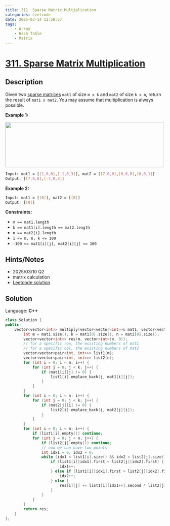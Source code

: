 ```yaml
---
title: 311. Sparse Matrix Multiplication
categories: Leetcode
date: 2025-03-14 11:58:57
tags:
    - Array
    - Hash Table
    - Matrix
---
```


# [311. Sparse Matrix Multiplication](https://leetcode.com/problems/sparse-matrix-multiplication/description/)

## Description

Given two <a href="https://en.wikipedia.org/wiki/Sparse_matrix" target="_blank">sparse matrices</a> `mat1` of size `m x k` and `mat2` of size `k x n`, return the result of `mat1 x mat2`. You may assume that multiplication is always possible.

**Example 1:**

<img alt="" src="https://assets.leetcode.com/uploads/2021/03/12/mult-grid.jpg" style="width: 500px; height: 142px;">

```bash
Input: mat1 = [[1,0,0],[-1,0,3]], mat2 = [[7,0,0],[0,0,0],[0,0,1]]
Output: [[7,0,0],[-7,0,3]]
```

**Example 2:**

```bash
Input: mat1 = [[0]], mat2 = [[0]]
Output: [[0]]
```

**Constraints:**

- `m == mat1.length`
- `k == mat1[i].length == mat2.length`
- `n == mat2[i].length`
- `1 <= m, n, k <= 100`
- `-100 <= mat1[i][j], mat2[i][j] <= 100`

## Hints/Notes

- 2025/03/10 Q2
- matrix calculation
- [Leetcode solution](https://leetcode.com/problems/sparse-matrix-multiplication/editorial/)

## Solution

Language: **C++**

```C++
class Solution {
public:
    vector<vector<int>> multiply(vector<vector<int>>& mat1, vector<vector<int>>& mat2) {
        int m = mat1.size(), k = mat1[0].size(), n = mat2[0].size();
        vector<vector<int>> res(m, vector<int>(n, 0));
        // for a specific row, the existing numbers of mat1
        // for a specific col, the existing numbers of mat2
        vector<vector<pair<int, int>>> list1(m);
        vector<vector<pair<int, int>>> list2(n);
        for (int i = 0; i < m; i++) {
            for (int j = 0; j < k; j++) {
                if (mat1[i][j] != 0) {
                    list1[i].emplace_back(j, mat1[i][j]);
                }
            }
        }
        for (int i = 0; i < n; i++) {
            for (int j = 0; j < k; j++) {
                if (mat2[j][i] != 0) {
                    list2[i].emplace_back(j, mat2[j][i]);
                }
            }
        }
        for (int i = 0; i < m; i++) {
            if (list1[i].empty()) continue;
            for (int j = 0; j < n; j++) {
                if (list2[j].empty()) continue;
                // now we can have two points
                int idx1 = 0, idx2 = 0;
                while (idx1 < list1[i].size() && idx2 < list2[j].size()) {
                    if (list1[i][idx1].first < list2[j][idx2].first) {
                        idx1++;
                    } else if (list1[i][idx1].first > list2[j][idx2].first) {
                        idx2++;
                    } else {
                        res[i][j] += list1[i][idx1++].second * list2[j][idx2++].second;
                    }
                }
            }
        }
        return res;
    }
};
```
